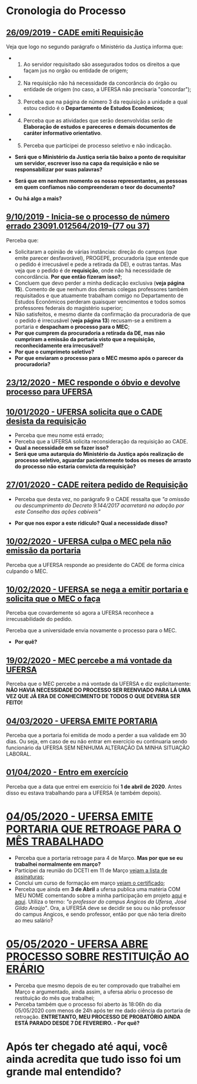 # Cronologia do Processo


## [26/09/2019 - CADE emiti Requisição](https://github.com/zegildo/processo_ufersa/blob/master/26-Setembro-2019-Requisicao/Oficio%20-%20requisic%CC%A7a%CC%83o%20CADE.pdf)

Veja que logo no segundo parágrafo o Ministério da Justiça informa que: 
- 1) Ao servidor requisitado são assegurados todos os direitos a que façam jus no orgão ou entidade de origem; 
- 2) Na requisição não há necessidade da concorância do órgão ou entidade de origem (no caso, a UFERSA não precisaria "concordar"); 
- 3) Perceba que na página de número 3 da requisição a unidade a qual estou cedido é o **Departamento de Estudos Econômicos**; 
- 4) Perceba que as atividades que serão desenvolvidas serão de **Elaboração de estudos e pareceres e demais documentos de caráter informativo orientativo**.
- 5) Perceba que participei de processo seletivo e não indicação.

- **Será que o Ministério da Justiça seria tão baixo a ponto de requisitar um servidor, escrever isso na capa da requisição e não se responsabilizar por suas palavras?**
- **Será que em nenhum momento os nosso representantes, as pessoas em quem confiamos não compreenderam o teor do documento?**
- **Ou há algo a mais?**

## [9/10/2019 - Inicia-se o processo de número errado 23091.012564/2019-(77 ou 37)](https://github.com/zegildo/processo_ufersa/blob/master/9-Outubro-2019-Processo/PROC%20ADM%20JOS%C3%89%20GILDO.%20REQUISI%C3%87%C3%83O.%20CADE.pdf)


Perceba que:

- Solicitaram a opinião de várias instâncias: direção do campus (que emite parecer desfavorável), PROGEPE, procuradoria (que entende que o pedido é irrecusável e pede a retirada da DE), e outras tantas. Mas veja que o pedido é de **requisição**, onde não há necessidade de concordância. **Por que então fizeram isso?**;
- Concluem que devo perder a minha dedicação exclusiva (**veja página 15**). Comento de que nenhum dos demais colegas professores também requisitados e que atuamente trabalham comigo no Departamento de Estudos Econômicos perderam quaisquer vencimentos e todos somos professores federais do magistério superior;
- Não satisfeitos, e mesmo diante da confirmação da procuradoria de que o pedido é irrecusável (**veja página 13**) recusam-se a emitirem a portaria e  **despacham o processo para o MEC**; 
- **Por que cumprem da procuradoria a retirada da DE, mas não cumpriram a emissão da portaria visto que a requisição, reconhecidamente era irrecusável?**
 - **Por que o cumprimeto seletivo?**
- **Por que enviaram o processo para o MEC mesmo após o parecer da procuradoria?**

## [23/12/2020 - MEC responde o óbvio e devolve processo para UFERSA](https://github.com/zegildo/processo_ufersa/blob/master/23-Dezembro-2019-MEC-responde/SEI_MEC%20-%201845999%20-%20Despacho%20(Requisi%C3%A7%C3%A3o%20Jos%C3%A9%20Gildo).pdf)

## [10/01/2020 - UFERSA solicita que o CADE desista da requisição](https://github.com/zegildo/processo_ufersa/blob/master/10-Janeiro-2020-Ufersa-Solicita-Desist%C3%AAncia-da-Requisi%C3%A7%C3%A3o/E-mail%20de%20UFERSA%20-%20SIPAC%20-%20Informativo%20Processo%20n%C2%BA%2023091.012564_2019-77.pdf)

- Perceba que meu nome está errado;
- Perceba que a UFERSA solicita reconsideração da requisição ao CADE.
- **Qual a necessidade em se fazer isso?**
- **Será que uma autarquia do Ministério da Justiça após realização de processo seletivo, aguardar pacientemente todos os meses de arrasto do processo não estaria convicta da requisição?**


## [27/01/2020 - CADE reitera pedido de Requisição](https://github.com/zegildo/processo_ufersa/blob/master/27-Janeiro-2020-CADE-reitera-pedido-de-Requisi%C3%A7%C3%A3o/SEI_CADE%20-%200710993%20-%20Jose%20Gildo.pdf)
- Perceba que desta vez, no parágrafo 9 o CADE ressalta que *"a omissão ou descumprimento do Decreto 9.144/2017 acarretará na adoção por este Conselho das ações cabíveis"*

- **Por que nos expor a este ridículo? Qual a necessidade disso?**

## [10/02/2020 - UFERSA culpa o MEC pela não emissão da portaria](https://github.com/zegildo/processo_ufersa/blob/master/10-Fevereiro-UFERSA-culpa-o-MEC/Oficio%20n%C2%BA%2035-2020%20(Requisi%C3%A7%C3%A3o%20Jos%C3%A9%20Gildo).pdf)
Perceba que a UFERSA responde ao presidente do CADE de forma cínica culpando o MEC.

## [10/02/2020 - UFERSA se nega a emitir portaria e solicita que o MEC o faça](https://github.com/zegildo/processo_ufersa/blob/master/10-Fevereiro-UFERSA-solicita-portaria-MEC/Of%C3%ADcio%20n.%C2%BA%20050-2020-GR-UFERSA.pdf)
Perceba que covardemente só agora a UFERSA reconhece a irrecusabilidade do pedido.

Perceba que a universidade envia novamente o processo para o MEC.
- **Por quê?**

## [19/02/2020 - MEC percebe a má vontade da UFERSA](https://github.com/zegildo/processo_ufersa/blob/master/19-Fevereiro-2020-MEC-repreende-UFERSA/E-mail-UFERSA-ENC_%20Resposta_MEC_2_requisicao.pdf)
Perceba que o MEC percebe a má vontade da UFERSA e diz explicitamente: **NÃO HAVIA NECESSIDADE DO PROCESSO SER REENVIADO PARA LÁ UMA VEZ QUE JÁ ERA DE CONHECIMENTO DE TODOS O QUE DEVERIA SER FEITO!**

## [04/03/2020 - UFERSA EMITE PORTARIA](https://github.com/zegildo/processo_ufersa/blob/master/4-Mar%C3%A7o-2020-UFERSA-emite-portaria/Portaria%20n%C2%BA%200191%20de%2002%20de%20mar%C3%A7o%20de%202020.pdf)

Perceba que a portaria foi emitida de modo a perder a sua validade em 30 dias. Ou seja, em caso de eu não entrar em exercício eu continuaria sendo funcionário da UFERSA SEM NENHUMA ALTERAÇÃO DA MINHA SITUAÇÃO LABORAL.

## [01/04/2020 - Entro em exercício](https://github.com/zegildo/processo_ufersa/blob/master/1-Abril-2020-Entro-em-Exerc%C3%ADcio/SEI_CADE%20-%200737946%20-%20Termo.pdf)
Perceba que a data que entrei em exercício foi **1 de abril de 2020**. Antes disso eu estava trabalhando para a UFERSA (e também depois).

# [04/05/2020 - UFERSA EMITE PORTARIA QUE RETROAGE PARA O MÊS TRABALHADO](https://github.com/zegildo/processo_ufersa/blob/master/4-Maio-2020-Retroa%C3%A7%C3%A3o-da-DE-para-Mar%C3%A7o/Port_293.pdf)

- Perceba que a portaria retroage para 4 de Março. **Mas por que se eu trabalhei normalmente em março?**
- Participei da reunião do DCETI em 11 de Março [vejam a lista de assinaturas](https://github.com/zegildo/processo_ufersa/blob/master/11-Mar%C3%A7o-2020-ListaDeFrequencia/Frequ%C3%AAncia%20da%20Assembleia%2011.03.2020.pdf);
- Conclui um curso de formação em março [vejam o certificado](https://github.com/zegildo/processo_ufersa/blob/master/2-Mar%C3%A7o-Certificado-Curso/CERTIFICADO_PROEC_124559.pdf);
- Perceba que ainda em **3 de Abril** a ufersa publica uma matéria COM MEU NOME comentando sobre a minha participação em projeto [aqui](https://assecom.ufersa.edu.br/2020/04/03/ufersa-e-prefeitura-de-mossoro-firmam-parceria-que-possibilita-monitoramento-de-vacina-em-ubs/) e [aqui](https://assecom.ufersa.edu.br/2020/04/23/ufersa-entrega-face-shields-para-secretaria-de-saude-de-angicos-e-hospital-de-afonso-bezerra-e-campus-recebe-autorizacao-para-producao-de-alcool-gel-e-liquido/). Utiliza o termo: *"o professor do campus Angicos da Ufersa, José Gildo Araújo"*. Ora, a UFERSA deve se decidir se sou ou não professor do campus Angicos, e sendo professor, então por que não teria direito ao meu salário?



# [05/05/2020 - UFERSA ABRE PROCESSO SOBRE RESTITUIÇÃO AO ERÁRIO](https://github.com/zegildo/processo_ufersa/blob/master/5-Maio-2020-AberturaDeProcesso/AberturaDeProcesso_ReposicaoAoErario23091.003998_2020-11.pdf)
- Perceba que mesmo depois de eu ter comprovado que trabalhei em Março e argumentado, ainda assim, a ufersa abriu o processo de restituição do mês que trabalhei;
- Perceba também que o processo foi aberto às 18:06h do dia 05/05/2020 com menos de 24h após ter me dado ciência da portaria de retroação. **ENTRETANTO, MEU PROCESSO DE PROBATÓRIO AINDA ESTÁ PARADO DESDE 7 DE FEVEREIRO. - Por quê?**

# Após ter chegado até aqui, você ainda acredita que tudo isso foi um grande mal entendido?






